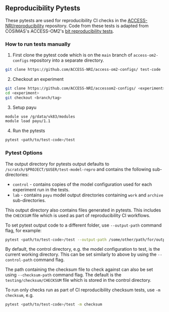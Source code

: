## Reproducibility Pytests

These pytests are used for reproducibility CI checks in the [ACCESS-NRI/reproducibility](https://github.com/ACCESS-NRI/reproducibility) repository. Code from these tests is adapted from COSIMAS's ACCESS-OM2's [
bit reproducibility tests](https://github.com/COSIMA/access-om2/blob/master/test/test_bit_reproducibility.py).

### How to run tests manually

1. First clone the pytest code which is on the `main` branch of `access-om2-configs` repository into a separate directory.
```sh
git clone https://github.com/ACCESS-NRI/access-om2-configs/ test-code
```

2. Checkout an experiment
```sh
git clone https://github.com/ACCESS-NRI/accessom2-configs/ <experiment>
cd <experiment>
git checkout <branch/tag>
```

3. Setup payu
```sh
module use /g/data/vk83/modules
module load payu/1.1
```

4. Run the pytests
```sh
pytest <path/to/test-code>/test
```

### Pytest Options

The output directory for pytests output defaults to `/scratch/$PROJECT/$USER/test-model-repro` and contains the following sub-directories:
- `control` - contains copies of the model configuration used for each experiment run in the tests.
- `lab` - contains `payu` model output directories containing `work` and `archive` sub-directories.

This output directory also contains files generated in pytests. This includes the `CHECKSUM` file which is used as part of reproducibility CI workflows.

To set pytest output code to a different folder, use `--output-path` command flag, for example:

```sh
pytest <path/to/test-code>/test --output-path /some/other/path/for/output
```

By default, the control directory, e.g. the model configuration to test, is the current working directory. This can be set similarly to above by using the 
`--control-path` command flag.

The path containing the checksum file to check against can also be set using
`--checksum-path` command flag. The default is the `testing/checksum/CHECKSUM`
file which is stored in the control directory.

To run only checks run as part of CI reproducibility checksum tests, use `-m checksum`, e.g.

```sh
pytest <path/to/test-code>/test -m checksum
```

